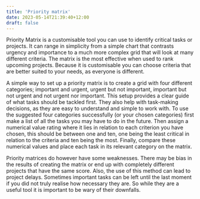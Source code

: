 ```yaml
---
title: 'Priority matrix'
date: 2023-05-14T21:39:40+12:00
draft: false
---
```


Priority Matrix is a customisable tool you can use to identify critical tasks or projects. It can range in simplicity from a simple chart that contrasts urgency and importance to a much more complex grid that will look at many different criteria. The matrix is the most effective when used to rank upcoming projects. Because it is customisable you can choose criteria that are better suited to your needs, as everyone is different.

A simple way to set up a priority matrix is to create a grid with four different categories; important and urgent, urgent but not important, important but not urgent and not urgent nor important. This setup provides a clear guide of what tasks should be tackled first. They also help with task-making decisions, as they are easy to understand and simple to work with. To use the suggested four categories successfully (or your chosen categories) first make a list of all the tasks you may have to do in the future. Then assign a numerical value rating where it lies in relation to each criterion you have chosen, this should be between one and ten, one being the least critical in relation to the criteria and ten being the most. Finally, compare these numerical values and place each task in its relevant category on the matrix.

Priority matrices do however have some weaknesses. There may be bias in the results of creating the matrix or end up with completely different projects that have the same score. Also, the use of this method can lead to project delays. Sometimes important tasks can be left until the last moment if you did not truly realise how necessary they are. So while they are a useful tool it is important to be wary of their downfalls.
